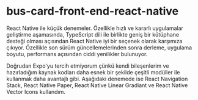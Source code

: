 # bus-card-front-end-react-native


React Native ile küçük denemeler. Özellikle hızlı ve kararlı uygulamalar geliştirme aşamasında, TypeScript dili ile birlikte geniş bir kütüphane desteği olması açısından React Native iyi bir seçenek olarak karşımıza çıkıyor. Özellikle son sürüm güncellemelerinden sonra derleme, uygulama boyutu, performans açısından ciddi yenilikler bulunuyor.

Doğrudan Expo'yu tercih etmiyorum çünkü kendi bileşenlerim ve hazırladığım kaynak kodları daha esnek bir şekilde çeşitli modüller ile kullanmak daha avantajlı gibi. Aşağıdaki denemede ise React Navigation Stack, React Native Paper, React Native Linear Gradiant ve React Native Vector Icons kullandım. 
